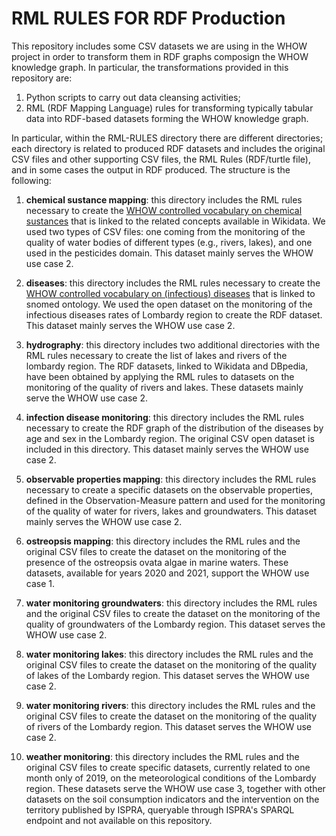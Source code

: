 # RML RULES FOR RDF Production

This repository includes some CSV datasets we are using in the WHOW project in order to transform them in RDF graphs composign the WHOW knowledge graph.
In particular, the transformations provided in this repository are:

1) Python scripts to carry out data cleansing activities;
2) RML (RDF Mapping Language) rules for transforming typically tabular data into RDF-based datasets forming the WHOW knowledge graph.

In particular, within the RML-RULES directory there are different directories; each directory is related to produced RDF datasets and includes the original CSV files and other supporting CSV files, the RML Rules (RDF/turtle file), and in some cases the output in RDF produced. The structure is the following:

1) **chemical sustance mapping**: this directory includes the RML rules necessary to create the [WHOW controlled vocabulary on chemical sustances](https://w3id.org/whow/controlled-vocabulary/chemical-substances) that is linked to the related concepts available in Wikidata. We used two types of CSV files: one coming from the monitoring of the quality of water bodies of different types (e.g., rivers, lakes), and one used in the pesticides domain. This dataset mainly serves the WHOW use case 2.

2) **diseases**: this directory includes the RML rules necessary to create the [WHOW controlled vocabulary on (infectious) diseases](https://w3id.org/whow/controlled-vocabulary/diseases) that is linked to snomed ontology. We used the open dataset on the monitoring of the infectious diseases rates of Lombardy region to create the RDF dataset. This dataset mainly serves the WHOW use case 2.

3) **hydrography**: this directory includes two additional directories with the RML rules necessary to create the list of lakes and rivers of the lombardy region. The RDF datasets, linked to Wikidata and DBpedia, have been obtained by applying the RML rules to datasets on the monitoring of the quality of rivers and lakes. These datasets mainly serve the WHOW use case 2.

4) **infection disease monitoring**: this directory includes the RML rules necessary to create the RDF graph of the distribution of the diseases by age and sex in the Lombardy region. The original CSV open dataset is included in this directory. This dataset mainly serves the WHOW use case 2.

5) **observable properties mapping**: this directory includes the RML rules necessary to create a specific datasets on the observable properties, defined in the Observation-Measure pattern and used for the monitoring of the quality of water for rivers, lakes and groundwaters. This dataset mainly serves the WHOW use case 2.

6) **ostreopsis mapping**: this directory includes the RML rules and the original CSV files to create the dataset on the monitoring of the presence of the ostreopsis ovata algae in marine waters. These datasets, available for years 2020 and 2021, support the WHOW use case 1.

7) **water monitoring groundwaters**: this directory includes the RML rules and the original CSV files to create the dataset on the monitoring of the quality of groundwaters of the Lombardy region. This dataset serves the WHOW use case 2.

8) **water monitoring lakes**: this directory includes the RML rules and the original CSV files to create the dataset on the monitoring of the quality of lakes of the Lombardy region. This dataset serves the WHOW use case 2.

9) **water monitoring rivers**: this directory includes the RML rules and the original CSV files to create the dataset on the monitoring of the quality of rivers of the Lombardy region. This dataset serves the WHOW use case 2.

10) **weather monitoring**: this directory includes the RML rules and the original CSV files to create specific datasets, currently related to one month only of 2019, on the meteorological conditions of the Lombardy region. These datasets serve the WHOW use case 3, together with other datasets on the soil consumption indicators and the intervention on the territory published by ISPRA, queryable through ISPRA's SPARQL endpoint and not available on this repository.
